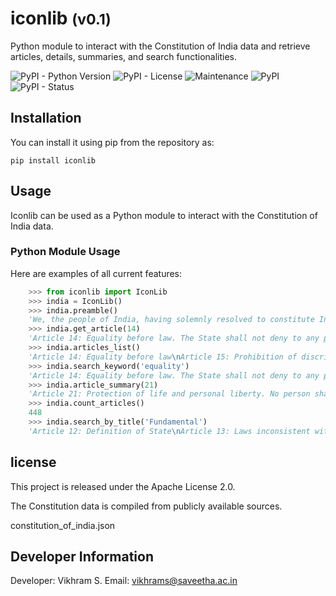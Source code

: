 # iconlib <small> (v0.1) </small>
Python module to interact with the Constitution of India data and retrieve articles, details, summaries, and search functionalities.

![PyPI - Python Version](https://img.shields.io/pypi/pyversions/iconlib?label=Python)
![PyPI - License](https://img.shields.io/pypi/l/iconlib?label=License&color=red)
![Maintenance](https://img.shields.io/maintenance/yes/2025?label=Maintained)
![PyPI](https://img.shields.io/pypi/v/iconlib?label=PyPi)
![PyPI - Status](https://img.shields.io/pypi/status/iconlib?label=Status)

## Installation
You can install it using pip from the repository as:

    pip install iconlib

## Usage
Iconlib can be used as a Python module to interact with the Constitution of India data.

### Python Module Usage
Here are examples of all current features:

```python
    >>> from iconlib import IconLib
    >>> india = IconLib()
    >>> india.preamble()
    'We, the people of India, having solemnly resolved to constitute India into a Sovereign, Socialist, Secular, Democratic Republic...'
    >>> india.get_article(14)
    'Article 14: Equality before law. The State shall not deny to any person equality before the law or the equal protection of the laws within the territory of India.'
    >>> india.articles_list()
    'Article 14: Equality before law\nArticle 15: Prohibition of discrimination on grounds of religion, race, caste, sex or place of birth\n...'
    >>> india.search_keyword('equality')
    'Article 14: Equality before law. The State shall not deny to any person equality before the law or the equal protection of the laws within the territory of India.'
    >>> india.article_summary(21)
    'Article 21: Protection of life and personal liberty. No person shall be deprived of his life or personal liberty except according to procedure established by law.'
    >>> india.count_articles()
    448
    >>> india.search_by_title('Fundamental')
    'Article 12: Definition of State\nArticle 13: Laws inconsistent with or in derogation of the fundamental rights\n...'
```
## license
This project is released under the Apache License 2.0.

The Constitution data is compiled from publicly available sources.

constitution_of_india.json

## Developer Information
Developer: Vikhram S.
Email: vikhrams@saveetha.ac.in
